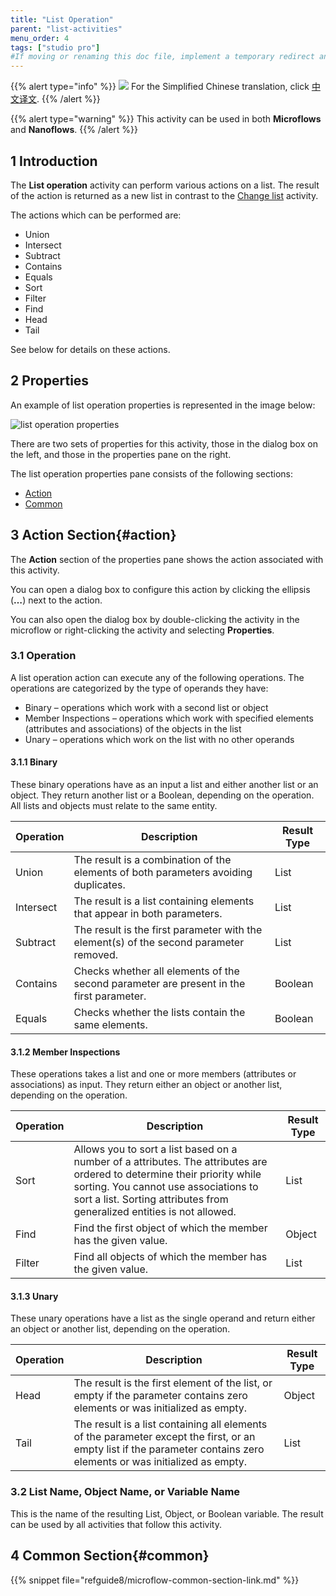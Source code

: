 ```yaml
---
title: "List Operation"
parent: "list-activities"
menu_order: 4
tags: ["studio pro"]
#If moving or renaming this doc file, implement a temporary redirect and let the respective team know they should update the URL in the product. See Mapping to Products for more details.
---
```


{{% alert type="info" %}}
<img src="attachments/chinese-translation/china.png" style="display: inline-block; margin: 0" /> For the Simplified Chinese translation, click [中文译文](https://cdn.mendix.tencent-cloud.com/documentation/refguide8/list-operation.pdf).
{{% /alert %}}

{{% alert type="warning" %}}
This activity can be used in both **Microflows** and **Nanoflows**.
{{% /alert %}}

## 1 Introduction

The **List operation** activity can perform various actions on a list. The result of the action is returned as a new list in contrast to the [Change list](change-list) activity.

The actions which can be performed are:

* Union 
* Intersect 
* Subtract 
* Contains 
* Equals 
* Sort 
* Filter 
* Find 
* Head 
* Tail 

See below for details on these actions.

## 2 Properties

An example of list operation properties is represented in the image below:

![list operation properties](attachments/list-activities/list-operation-properties.png)

There are two sets of properties for this activity, those in the dialog box on the left, and those in the properties pane on the right.

The list operation properties pane consists of the following sections:

* [Action](#action)
* [Common](#common)

## 3 Action Section{#action}

The **Action** section of the properties pane shows the action associated with this activity.

You can open a dialog box to configure this action by clicking the ellipsis (**…**) next to the action.

You can also open the dialog box by double-clicking the activity in the microflow or right-clicking the activity and selecting **Properties**.

### 3.1 Operation

A list operation action can execute any of the following operations. The operations are categorized by the type of operands they have:

* Binary – operations which work with a second list or object
* Member Inspections – operations which work with specified elements (attributes and associations) of the objects in the list
* Unary – operations which work on the list with no other operands

#### 3.1.1 Binary

These binary operations have as an input a list and either another list or an object. They return another list or a Boolean, depending on the operation. All lists and objects must relate to the same entity.

| Operation | Description | Result Type |
| --- | --- | --- |
| Union | The result is a combination of the elements of both parameters avoiding duplicates. | List |
| Intersect | The result is a list containing elements that appear in both parameters. | List |
| Subtract | The result is the first parameter with the element(s) of the second parameter removed. | List |
| Contains | Checks whether all elements of the second parameter are present in the first parameter. | Boolean |
| Equals | Checks whether the lists contain the same elements. | Boolean |

#### 3.1.2 Member Inspections

These operations takes a list and one or more members (attributes or associations) as input. They return either an object or another list, depending on the operation.

| Operation | Description | Result Type |
| --- | --- | --- |
| Sort | Allows you to sort a list based on a number of a attributes. The attributes are ordered to determine their priority while sorting. You cannot use associations to sort a list. Sorting attributes from generalized entities is not allowed. | List |
| Find | Find the first object of which the member has the given value. | Object |
| Filter | Find all objects of which the member has the given value. | List |

#### 3.1.3 Unary

These unary operations have a list as the single operand and return either an object or another list, depending on the operation.

| Operation | Description | Result Type |
| --- | --- | --- |
| Head | The result is the first element of the list, or empty if the parameter contains zero elements or was initialized as empty. | Object |
| Tail | The result is a list containing all elements of the parameter except the first, or an empty list if the parameter contains zero elements or was initialized as empty. | List |

### 3.2 List Name, Object Name, or Variable Name

This is the name of the resulting List, Object, or Boolean variable. The result can be used by all activities that follow this activity.

## 4 Common Section{#common}

{{% snippet file="refguide8/microflow-common-section-link.md" %}}
